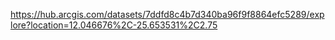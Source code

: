 https://hub.arcgis.com/datasets/7ddfd8c4b7d340ba96f9f8864efc5289/explore?location=12.046676%2C-25.653531%2C2.75